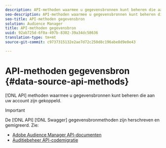 ```yaml
---
description: API-methoden waarmee u gegevensbronnen kunt beheren die aan uw account zijn gekoppeld.
seo-description: API-methoden waarmee u gegevensbronnen kunt beheren die aan uw account zijn gekoppeld.
seo-title: API-methoden gegevensbron
solution: Audience Manager
title: API-methoden gegevensbron
uuid: 92ab725d-6f0a-497b-8302-39a34dc58636
translation-type: tm+mt
source-git-commit: c9737315132e2ae7d72c250d8c196abe8d9e0e43

---
```



# API-methoden gegevensbron {#data-source-api-methods}

[!DNL API] methoden waarmee u gegevensbronnen kunt beheren die aan uw account zijn gekoppeld.

<!-- c_rest_data_sources.xml -->

>[!IMPORTANT]
>
>De [!DNL API] [!DNL Swagger] gegevensbronmethoden zijn herschreven en gemigreerd. Zie:
>
>* [Adobe Audience Manager API-documenten](https://bank.demdex.com/portal/swagger/index.html)
>* [Auditiebeheer API-codemigratie](../../api/api-swagger-migration.md)
>

